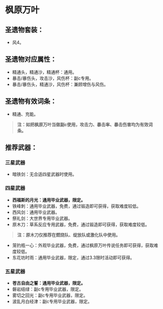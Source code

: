 
# 枫原万叶

## 圣遗物套装：
- 风4。

## 圣遗物对应属性：
- 精通头，精通沙，精通杯：通用。
- 暴击/暴伤头，攻击沙，风伤杯：副c专用。
- 暴击/暴伤头，精通沙，风伤杯：兼顾增伤与风伤。

## 圣遗物有效词条：
- 精通、充能。

>**注：如把枫原万叶当做副c使用，攻击力、暴击率、暴击伤害均为有效词条。**


## 推荐武器：
### 三星武器
- 暗铁剑：无合适四星武器时使用。

### 四星武器
- **西福斯的月光：通用毕业武器，限定。**
- 铁峰刺：通用毕业武器，免费，通过锻造即可获得，获取难度较低。
- 西风剑：通用毕业武器。
- 祭礼剑：大世界专用毕业武器。
- 原木刀：草系反应专用武器，免费，通过锻造即可获得，获取难度较低。

>**注：原木刀仅推荐在燃烧队、绽放队或激化队中使用。**

- 笼钓瓶一心：外观毕业武器，免费，通过枫原万叶传说任务即可获得，获取难度较低。
- 东花坊时雨：通用毕业武器，限定，通过3.3限时活动即可获得。

### 五星武器
- **苍古自由之誓：通用毕业武器，限定。**
- 磐岩结绿：副c专用毕业武器，限定。
- 雾切之回光：副c专用毕业武器，限定。
- 波乱月白经津：副c专用毕业武器，限定。
